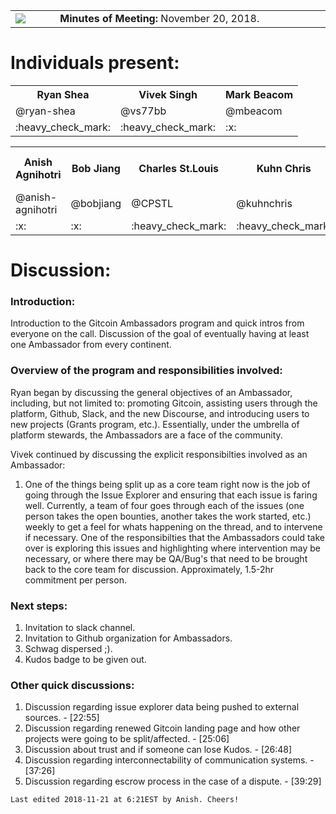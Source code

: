 <table>
<td width=100>
<img src='https://raw.githubusercontent.com/gitcoinco/gitcoinco/master/img/helmet.png'/>
</td>
<td width=800>
<strong>Minutes of Meeting:</strong> November 20, 2018. 
</td>
</table>

# Individuals present:
<table align="center">
  <tr>
    <th>Ryan Shea</th>
    <th>Vivek Singh</th>
    <th>Mark Beacom</th>
  </tr>
  <tr>
    <td>@ryan-shea</td>
    <td>@vs77bb</td>
    <td>@mbeacom</td>
  </tr>
   <tr>
    <td>:heavy_check_mark:</td>
    <td>:heavy_check_mark:</td>
    <td>:x:</td>
  </tr>
</table>
<table align="center">
  <tr>
    <th>Anish Agnihotri</th>
    <th>Bob Jiang</th>
    <th>Charles St.Louis</th>
    <th>Kuhn Chris</th>
    <th>Mickey</th>
    <th>Muhammad Usman</th>
    <th>Onuwa Nnachi Isaac</th>
    <th>Steven Hatzakis</th>
  </tr>
  <tr>
    <td>@anish-agnihotri</td>
    <td>@bobjiang</td>
    <td>@CPSTL</td>
    <td>@kuhnchris</td>
    <td>@msanmiguel21</td>
    <td>@usmanmuhd</td>
    <td>@iamonuwa</td>
    <td>@hatgit</td>
  </tr>
  <tr>
    <td>:x:</td>
    <td>:x:</td>
    <td>:heavy_check_mark:</td>
    <td>:heavy_check_mark:</td>
    <td>:heavy_check_mark:</td>
    <td>:x:</td>
    <td>:x:</td>
    <td>:heavy_check_mark:</td>
  </tr>
</table>

# Discussion: 

### Introduction:
Introduction to the Gitcoin Ambassadors program and quick intros from everyone on the call. Discussion of the goal of eventually having at least one Ambassador from every continent. 

### Overview of the program and responsibilities involved: 

Ryan began by discussing the general objectives of an Ambassador, including, but not limited to: promoting Gitcoin, assisting users through the platform, Github, Slack, and the new Discourse, and introducing users to new projects (Grants program, etc.). Essentially, under the umbrella of platform stewards, the Ambassadors are a face of the community.

Vivek continued by discussing the explicit responsibilties involved as an Ambassador: 
1. One of the things being split up as a core team right now is the job of going through the Issue Explorer and ensuring that each issue is faring well. Currently, a team of four goes through each of the issues (one person takes the open bounties, another takes the work started, etc.) weekly to get a feel for whats happening on the thread, and to intervene if necessary. One of the responsibilties that the Ambassadors could take over is exploring this issues and highlighting where intervention may be necessary, or where there may be QA/Bug's that need to be brought back to the core team for discussion. Approximately, 1.5-2hr commitment per person. 

### Next steps:
1. Invitation to slack channel. 
2. Invitation to Github organization for Ambassadors. 
3. Schwag dispersed ;). 
4. Kudos badge to be given out. 

### Other quick discussions: 
1. Discussion regarding issue explorer data being pushed to external sources. - [22:55]
2. Discussion regarding renewed Gitcoin landing page and how other projects were going to be split/affected. - [25:06]
3. Discussion about trust and if someone can lose Kudos. - [26:48]
4. Discussion regarding interconnectability of communication systems. - [37:26]
5. Discussion regarding escrow process in the case of a dispute. - [39:29]

```
Last edited 2018-11-21 at 6:21EST by Anish. Cheers!
```

